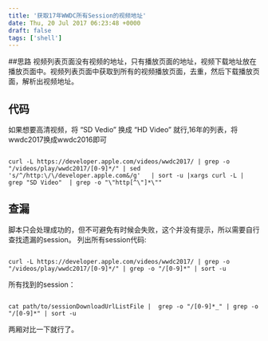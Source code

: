 ```yaml
---
title: '获取17年WWDC所有Session的视频地址'
date: Thu, 20 Jul 2017 06:23:48 +0000
draft: false
tags: ['shell']
---
```


##思路 视频列表页面没有视频的地址，只有播放页面的地址，视频下载地址放在播放页面中。视频列表页面中获取到所有的视频播放页面，去重，然后下载播放页面，解析出视频地址。

代码
--

如果想要高清视频，将 “SD Vedio” 换成 “HD Video” 就行,16年的列表，将wwdc2017换成wwdc2016即可
```

curl -L https://developer.apple.com/videos/wwdc2017/ | grep -o "/videos/play/wwdc2017/[0-9]*/" | sed 's/^/http:\/\/developer.apple.com&/g'   | sort -u |xargs curl -L | grep "SD Video"  | grep -o "\"http[^\"]*\"" 

```


查漏
--

脚本只会处理成功的，但不可避免有时候会失败，这个并没有提示，所以需要自行查找遗漏的session。 列出所有session代码:
```

curl -L https://developer.apple.com/videos/wwdc2017/ | grep -o "/videos/play/wwdc2017/[0-9]*/" | grep -o "/[0-9]*" | sort -u 

```
所有找到的session：
```

cat path/to/sessionDownloadUrlListFile |  grep -o "/[0-9]*_" | grep -o "/[0-9]*" | sort -u 

```
两厢对比一下就行了。